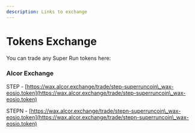 ```yaml
---
description: Links to exchange
---
```


# Tokens Exchange

You can trade any Super Run tokens here:

### Alcor Exchange

STEP - [https://wax.alcor.exchange/trade/step-superruncoin\_wax-eosio.token](https://wax.alcor.exchange/trade/step-superruncoin\_wax-eosio.token)

STEPN - [https://wax.alcor.exchange/trade/stepn-superruncoin\_wax-eosio.token](https://wax.alcor.exchange/trade/stepn-superruncoin\_wax-eosio.token)
